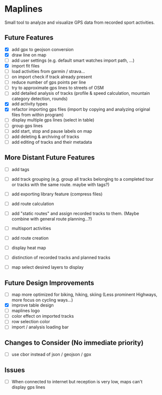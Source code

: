 # Maplines
Small tool to analyze and visualize GPS data from recorded sport activities.

## Future Features
- [x] add gpx to geojson conversion
- [x] draw line on map
- [ ] add user settings (e.g. default smart watches import path, ...)
- [x] import fit files
- [ ] load activities from garmin / strava...
- [ ] on import check if track already present
- [ ] reduce number of gps points per line
- [ ] try to approximate gps lines to streets of OSM
- [ ] add detailed analysis of tracks (profile & speed calculation, mountain category detection, rounds)
- [x] add activity types
- [x] refactor importing gps files (import by copying and analyzing original files from within program)
- [ ] display multiple gps lines (select in table)
- [ ] group gps lines
- [ ] add start, stop and pause labels on map
- [ ] add deleting & archiving of tracks
- [ ] add editing of tracks and their metadata

## More Distant Future Features
- [ ] add tags
- [ ] add track grouping (e.g. group all tracks belonging to a completed tour or tracks with the same route. maybe with tags?)
- [ ] add exporting library feature (compress files)
- [ ] add route calculation
- [ ] add "static routes" and assign recorded tracks to them. (Maybe combine with general route planning...?)
- [ ] multisport activities
- [ ] add route creation
- [ ] display heat map
- [ ] distinction of recorded tracks and planned tracks
- [ ] map select desired layers to display


## Future Design Improvements
- [ ] map more optimized for biking, hiking, skiing (Less prominent Highways, more focus on cycling ways...)
- [x] improve table design
- [ ] maplines logo
- [ ] color effect on imported tracks
- [ ] row selection color
- [ ] import / analysis loading bar

## Changes to Consider (No immediate priority)
- [ ] use cbor instead of json / geojson / gpx

## Issues
- [ ] When connected to internet but reception is very low, maps can't display gps lines